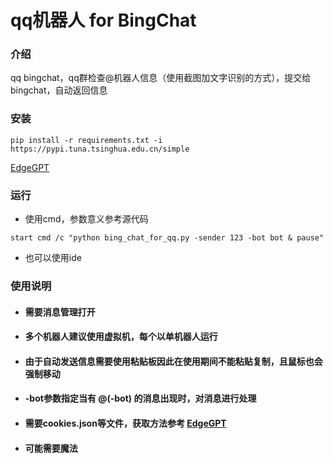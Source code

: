 # qq机器人 for BingChat

### 介绍
qq bingchat，qq群检查@机器人信息（使用截图加文字识别的方式），提交给bingchat，自动返回信息

### 安装
```
pip install -r requirements.txt -i https://pypi.tuna.tsinghua.edu.cn/simple
```
[EdgeGPT](https://github.com/acheong08/EdgeGPT)  

### 运行
+ 使用cmd，参数意义参考源代码
```
start cmd /c "python bing_chat_for_qq.py -sender 123 -bot bot & pause"
```
+ 也可以使用ide
### 使用说明
 + #### 需要消息管理打开
 + #### 多个机器人建议使用虚拟机，每个以单机器人运行
 + #### 由于自动发送信息需要使用粘贴板因此在使用期间不能粘贴复制，且鼠标也会强制移动
 + #### -bot参数指定当有 @(-bot) 的消息出现时，对消息进行处理
 + #### 需要cookies.json等文件，获取方法参考 [EdgeGPT](https://github.com/acheong08/EdgeGPT)
 + #### 可能需要魔法